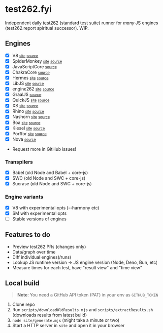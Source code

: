 # test262.fyi
Independent daily [test262](https://github.com/tc39/test262) (standard test suite) runner for *many* JS engines (test262.report spiritual successor). WIP.

## Engines
- [X] V8 <small>[site](https://v8.dev)</small> <small>[source](https://chromium.googlesource.com/v8/v8.git)</small>
- [X] SpiderMonkey <small>[site](https://spidermonkey.dev)</small> <small>[source](https://hg.mozilla.org/mozilla-central/file/tip/js)</small>
- [X] JavaScriptCore <small>[source](https://github.com/WebKit/WebKit/tree/main/Source/JavaScriptCore)</small>
- [X] ChakraCore <small>[source](https://github.com/chakra-core/ChakraCore)</small>
- [X] Hermes <small>[site](https://hermesengine.dev)</small> <small>[source](https://github.com/facebook/hermes)</small>
- [X] LibJS <small>[site](https://libjs.dev)</small> <small>[source](https://github.com/SerenityOS/serenity/tree/master/Userland/Libraries/LibJS)</small>
- [X] engine262 <small>[site](https://engine262.js.org)</small> <small>[source](https://github.com/engine262/engine262)</small>
- [X] GraalJS <small>[source](https://github.com/oracle/graaljs)</small>
- [X] QuickJS <small>[site](https://bellard.org/quickjs/)</small> <small>[source](https://github.com/facebook/hermes)</small>
- [X] XS <small>[site](https://www.moddable.com/)</small> <small>[source](https://github.com/Moddable-OpenSource/moddable)</small>
- [X] Rhino <small>[site](https://mozilla.github.io/rhino/)</small> <small>[source](https://github.com/mozilla/rhino)</small>
- [X] Nashorn <small>[site](https://openjdk.org/projects/nashorn/)</small> <small>[source](https://github.com/openjdk/nashorn)</small>
- [X] Boa <small>[site](https://boajs.dev/)</small> <small>[source](https://github.com/boa-dev/boa)</small>
- [X] Kiesel <small>[site](https://kiesel.dev)</small> <small>[source](https://codeberg.org/kiesel-js/kiesel)</small>
- [X] Porffor <small>[site](https://porffor.dev)</small> <small>[source](https://github.com/CanadaHonk/porffor)</small>
- [X] Nova <small>[source](https://github.com/trynova/nova)</small>
- Request more in GitHub issues!

### Transpilers
- [X] Babel (old Node and Babel + core-js)
- [X] SWC (old Node and SWC + core-js)
- [X] Sucrase (old Node and SWC + core-js)

### Engine variants
- [X] V8 with experimental opts (--harmony etc)
- [X] SM with experimental opts
- [ ] Stable versions of engines

## Features to do
- Preview test262 PRs (changes only)
- Data/graph over time
- Diff individual engines(/runs)
- Lookup JS runtime version -> JS engine version (Node, Deno, Bun, etc)
- Measure times for each test, have "result view" and "time view"

## Local build
> **Note**:
> You need a GitHub API token (PAT) in your env as `GITHUB_TOKEN`

1. Clone repo
2. Run `scripts/downloadOldResults.mjs` and `scripts/extractResults.sh` (downloads results from latest build)
3. `node site/generate.mjs` (might take a minute or two)
4. Start a HTTP server in `site` and open it in your browser
